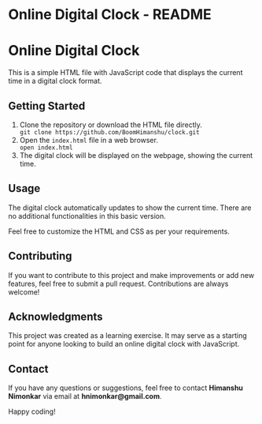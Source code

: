 <!DOCTYPE html>
<html lang="en">
<head>
  <meta charset="UTF-8">
  <meta name="viewport" content="width=device-width, initial-scale=1.0">
  <h1>Online Digital Clock - README</h1>
</head>
<body>
  <h1>Online Digital Clock</h1>

  <p>This is a simple HTML file with JavaScript code that displays the current time in a digital clock format.</p>

  <h2>Getting Started</h2>

  <ol>
    <li>Clone the repository or download the HTML file directly.</li>
    <code>git clone https://github.com/BoomHimanshu/clock.git</code>
    <li>Open the <code>index.html</code> file in a web browser.</li>
    <code>open index.html</code>
    <li>The digital clock will be displayed on the webpage, showing the current time.</li>
  </ol>

  <h2>Usage</h2>

  <p>The digital clock automatically updates to show the current time. There are no additional functionalities in this basic version.</p>

  <p>Feel free to customize the HTML and CSS as per your requirements.</p>

  <h2>Contributing</h2>

  <p>If you want to contribute to this project and make improvements or add new features, feel free to submit a pull request. Contributions are always welcome!</p>


  <h2>Acknowledgments</h2>

  <p>This project was created as a learning exercise. It may serve as a starting point for anyone looking to build an online digital clock with JavaScript.</p>

  <h2>Contact</h2>

  <p>If you have any questions or suggestions, feel free to contact <strong>Himanshu Nimonkar</strong> via email at <strong>hnimonkar@gmail.com</strong>.</p>

  <p>Happy coding!</p>
</body>
</html>
